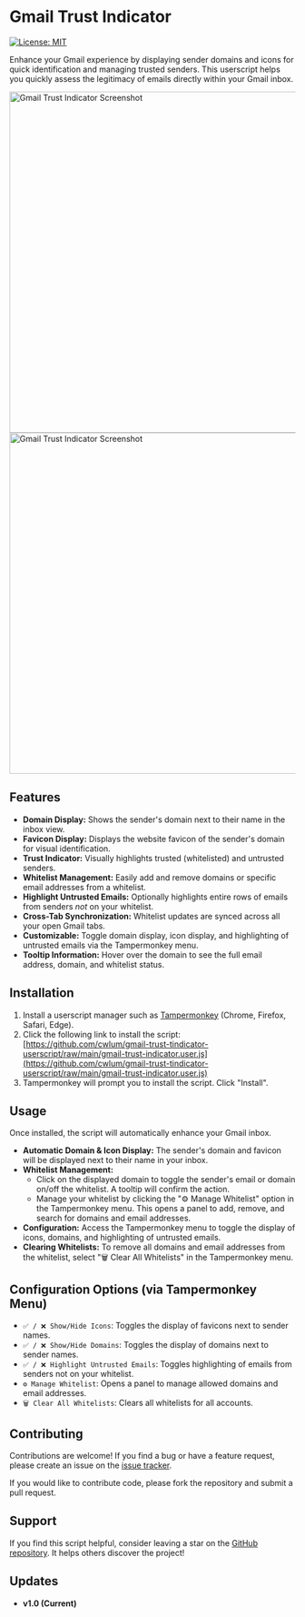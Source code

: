 # Gmail Trust Indicator

[![License: MIT](https://img.shields.io/badge/License-MIT-yellow.svg)](https://opensource.org/licenses/MIT)

Enhance your Gmail experience by displaying sender domains and icons for quick identification and managing trusted senders. This userscript helps you quickly assess the legitimacy of emails directly within your Gmail inbox.

<img src="https://raw.githubusercontent.com/cwlum/gmail-trust-tindicator-userscript/main/screenshot_01.jpeg" alt="Gmail Trust Indicator Screenshot" width="600">

<img src="https://raw.githubusercontent.com/cwlum/gmail-trust-tindicator-userscript/main/screenshot_02.jpeg" alt="Gmail Trust Indicator Screenshot" width="600">

## Features

*   **Domain Display:** Shows the sender's domain next to their name in the inbox view.
*   **Favicon Display:**  Displays the website favicon of the sender's domain for visual identification.
*   **Trust Indicator:**  Visually highlights trusted (whitelisted) and untrusted senders.
*   **Whitelist Management:**  Easily add and remove domains or specific email addresses from a whitelist.
*   **Highlight Untrusted Emails:**  Optionally highlights entire rows of emails from senders *not* on your whitelist.
*   **Cross-Tab Synchronization:** Whitelist updates are synced across all your open Gmail tabs.
*   **Customizable:** Toggle domain display, icon display, and highlighting of untrusted emails via the Tampermonkey menu.
*   **Tooltip Information:** Hover over the domain to see the full email address, domain, and whitelist status.

## Installation

1.  Install a userscript manager such as [Tampermonkey](https://www.tampermonkey.net/) (Chrome, Firefox, Safari, Edge).
2.  Click the following link to install the script: [https://github.com/cwlum/gmail-trust-tindicator-userscript/raw/main/gmail-trust-indicator.user.js](https://github.com/cwlum/gmail-trust-tindicator-userscript/raw/main/gmail-trust-indicator.user.js)
3.  Tampermonkey will prompt you to install the script. Click "Install".

## Usage

Once installed, the script will automatically enhance your Gmail inbox.

*   **Automatic Domain & Icon Display:**  The sender's domain and favicon will be displayed next to their name in your inbox.
*   **Whitelist Management:**
    *   Click on the displayed domain to toggle the sender's email or domain on/off the whitelist.  A tooltip will confirm the action.
    *   Manage your whitelist by clicking the "⚙️ Manage Whitelist" option in the Tampermonkey menu. This opens a panel to add, remove, and search for domains and email addresses.
*   **Configuration:** Access the Tampermonkey menu to toggle the display of icons, domains, and highlighting of untrusted emails.
*   **Clearing Whitelists:** To remove all domains and email addresses from the whitelist, select "🗑️ Clear All Whitelists" in the Tampermonkey menu.

## Configuration Options (via Tampermonkey Menu)

*   `✅ / ❌ Show/Hide Icons`: Toggles the display of favicons next to sender names.
*   `✅ / ❌ Show/Hide Domains`: Toggles the display of domains next to sender names.
*   `✅ / ❌ Highlight Untrusted Emails`: Toggles highlighting of emails from senders not on your whitelist.
*   `⚙️ Manage Whitelist`: Opens a panel to manage allowed domains and email addresses.
*   `🗑️ Clear All Whitelists`: Clears all whitelists for all accounts.

## Contributing

Contributions are welcome! If you find a bug or have a feature request, please create an issue on the [issue tracker](https://github.com/cwlum/gmail-trust-tindicator-userscript/issues).

If you would like to contribute code, please fork the repository and submit a pull request.


## Support

If you find this script helpful, consider leaving a star on the [GitHub repository](https://github.com/cwlum/gmail-trust-tindicator-userscript).  It helps others discover the project!

## Updates

* **v1.0 (Current)** 

